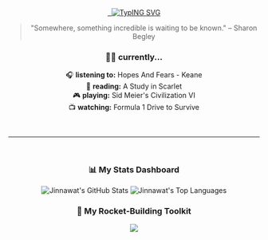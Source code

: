 <div align="center">
  
  <a href="https://github.com/JinnawatJid">
   <img src="https://readme-typing-svg.demolab.com?font=Fira+Code&weight=1200&size=30&pause=1000&color=36BCF7&center=true&vCenter=true&width=435&lines=Hi!%2C+I'm+Jinnawat!+%F0%9F%91%8B;Full-Stack+Developer;based+in+Thailand!;Welcome+to+my+Code-Space!+%F0%9F%9A%80" alt="TypING SVG" />
  </a>
  
  <blockquote>"Somewhere, something incredible is waiting to be known." – Sharon Begley</blockquote>
  
  <h3>👨‍🚀 currently...</h3>
  <p>
    🎧 <b>listening to:</b> Hopes And Fears - Keane<br>
    📖 <b>reading:</b> A Study in Scarlet<br>
    🎮 <b>playing:</b> Sid Meier's Civilization VI<br>
    📺 <b>watching:</b> Formula 1 Drive to Survive
  </p>

  <br>
    
  ---
  
  <br>
  
  <h3>📊 My Stats Dashboard</h3>
  <p>
    <img src="https://github-readme-stats.vercel.app/api?username=JinnawatJid&show_icons=true&theme=radical" alt="Jinnawat's GitHub Stats" />
    <img src="https://github-readme-stats.vercel.app/api/top-langs/?username=JinnawatJid&layout=compact&theme=tokyonight" alt="Jinnawat's Top Languages" />
  </p>

  <h3>🚀 My Rocket-Building Toolkit</h3>
  <p>
    <img src="https://skillicons.dev/icons?i=vue,vite,pinia,tailwind,express,nodejs,figma,firebase" />
  </p>

</div>
